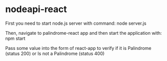 # nodeapi-react

First you need to start node.js server with command:
node server.js

Then, navigate to palindrome-react app and then start the application with:
npm start

Pass some value into the form of react-app to verify if it is Palindrome (status 200) or Is not a Palindrome (status 400)
